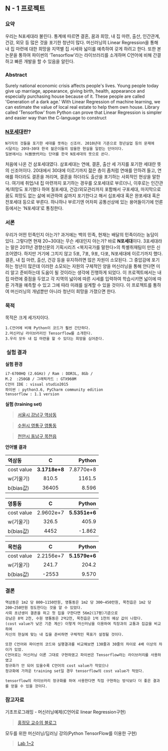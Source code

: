 ## N - 1 프로젝트

### 요약

우리는 N포세대라 불린다. 통계에 따르면 결혼, 꿈과 희망, 내 집 마련, 출산, 인간관계, 건강, 외모 등 많은 것을 포기한 청년이 많다. 머신러닝의 Linear Regression을 통해 내 집 마련에 대한 희망을 지역별 집 시세와 넓이를 예측하여 갖게 하려고 한다. 또한 본 논문을 통하여 파이썬의 ‘Tensorflow'라는 라이브러리를 소개하며 C언어에 비해 간결하고 빠른 개발을 할 수 있음을 알린다.

### Abstract

Surely national economic crisis affects people's lives. Young people today give up marriage, appearance, giving birth, health, appearance and especially purchasing house because of it. These people are called 'Generation of a dark age.' With Linear Regression of machine learning, we can estimate the value of local real estate to help them own house. Library called 'Tensorflow' from Python can prove that Linear Regression is simpler and easier way than the C-language to construct

### [N포세대](https://namu.wiki/w/N%ED%8F%AC%EC%84%B8%EB%8C%80)란?
```
N가지의 것들을 포기한 세대를 뜻하는 신조어. 2010년대 기준으로 청년실업 등의 문제에 
시달리는 20대~30대 한국 젊은이들의 암울한 현실을 일컫는 단어이다. 
일본에서는 Ｎ放世代라는 단어를 한국 N포세대의 뜻으로 쓴다.
```

처음에 나온 건 삼포세대였다. 삼포세대는 연애, 결혼, 출산 세 가지를 포기한 세대란 뜻의 신조어이다. 20대에서 30대에 이르기까지 젊은 층이 좀처럼 연애를 안하려 들고, 연애를 하더라도 결혼을 꺼리며, 결혼을 하더라도 출산을 포기하는 사회적인 현상을 말한다. 여기에 취업/내 집 마련까지 포기하는 경우를 오포세대로 부르더니, 이후로는 인간관계/희망도 포기했다 하여 칠포세대, 건강/외모관리까지 포함해서 구포세대, 마지막으로 꿈도 희망도 없는 삶에 비관하여 삶까지 포기한다고 해서 십포세대 혹은 완포세대 혹은 전포세대 등으로 부른다. 하나하나 부르기엔 어차피 공통선상에 있는 용어들이기에 언론 등에서는 'N포세대'로 통칭한다.

### 서론
우리가 어떤 민족인지 아는가? 과거에는 백의 민족, 현재는 배달의 민족이라는 농담이 있다. 그렇다면 현재 20~30대는 무슨 세대인지 아는가? 바로 **N포세대**이다.
3포세대라는 말은 2011년 경향신문의 기획시리즈 <복지국가를 말한다>의 특별취재팀이 만든 신조어였다. 하지만 거기에 그치지 않고 5포, 7포, 9포, 다포, N포세대에 이르기까지 했다. 결혼, 내 집 마련, 출산, 건강 등을 유지하려면 많은 자원이 소모된다. 그 중압감에 포기하는 청년이 많은데 이러한 소모되는 자원의 구체적인 양을 머신러닝을 통해 안다면 미리 알고 준비하는데 도움이 될 것이라는 생각에 진행하게 되었다. 이 프로젝트에서는 내 집 마련에 중점을 두었고 각 지역의 넓이에 따른 시세를 입력하여 학습시키면 넓이에 따른 가격을 예측할 수 있고 그에 따라 미래를 설계할 수 있을 것이다. 이 프로젝트를 통하여 머신러닝의 개념뿐만 아니라 청년이 희망을 가졌으면 한다.

### 목적
목적은 크게 세가지이다.
```
1.C언어에 비해 Python이 코드가 훨씬 간단하다.
2.머신러닝 라이브러리인 Tensorflow를 소개한다.
3.우리 모두 내 집 마련을 할 수 있다는 희망을 심어준다.
```
###  실험 결과
**실험 환경**

```
i7-6700HQ (2.6GHz) / Ram : DDR3L, 8Gb / 
M.2  :250GB / 그래픽카드 : GTX960M
C언어 IDE : visual studio2015
파이썬 : python3.6, PyCharm community edition
tensorflow : 1.1 version
```

**실험 (training set)**
>[서울시 강남구 역삼동](http://realestate.daum.net/maemul/area/3135080/A1A3A4/*/summary)

>[수원시 영통구 영통동](http://realestate.daum.net/maemul/area/3443470/A1A3A4/*/summary)

>[천안시 동남구 목천읍](http://realestate.daum.net/maemul/area/3330840/A1A3A4/*/summary)

**언어별 결과**

| 역삼동| C | Python |
| :------------ | :-----------: | -------------------: |
| cost value    |**3.1718e+8**| 7.8770e+8 |
| w(기울기)     | 810.5 | 1161.5               |
| b(bias값)     | 36405  |8.596|

| 영통동| C | Python |
| :------------ | :-----------: | -------------------: |
| cost value    |2.9602e+7| **5.5351e+6** |
| w(기울기)     | 326.5 | 405.9 |
| b(bias값)     | 4452  |-1.862|

| 목천읍| C | Python |
| :------------ | :-----------: | -------------------: |
| cost value    |2.2156e+7| **5.1579e+6** |
| w(기울기)     | 241.7 | 204.2|
| b(bias값)     | -2553 |9.570|
### 결론
```
역삼동은 1m2 당 800~1150만원, 영통동은 1m2 당 300~450만원, 목천읍은 1m2 당 200~250만원 정도한다는 것을 알 수 있었다.
사회 초년생이 결혼을 하고 첫 집을 구한다면 56m2(17평)기준으로 
강남은 8억 2천, 수원 영통동은 2억2천, 목천읍은 1억 1천의 예상 값이 나왔다. 
(cost value가 낮은 기준 계산) 이렇게 머신러닝을 이용하여 직장과의 교통과 집값을 비교하여 
자신의 현실에 맞는 내 집을 준비하면 구체적인 목표가 설정될 것이다.
```
```
또한 C언어와 파이썬의 코드와 실행결과를 비교해보면 130줄과 30줄의 차이로 4배 이상의 차이가 있었.
C언어로는 머신러닝 이론 그대로 구현하였고 파이썬은 Tensorflow라는 라이브러리를 사용하였고 
정규화가 안 되어 있을수록 C언어의 cost value가 작았으나 
정규화에 가까운 training set일 경우 tensorflow의 cost value가 적었다. 
```
```
tensorflow의 라이브러리 정규화를 하여 사용한다면 직접 구현하는 방식보다 더 좋은 결과를 얻을 수 있을 것이다.
```
### 참고자료
기초프로그래밍 - 머신러닝예제(C언어로 linear Regression구현)

>[홍정모 교수의 블로그](http://blog.naver.com/atelierjpro/220617527872)


모두를 위한 머신러닝/딥러닝 강의(Python TensorFlow를 이용한 구현)

>[Lab 1~2](https://hunkim.github.io/ml/)
